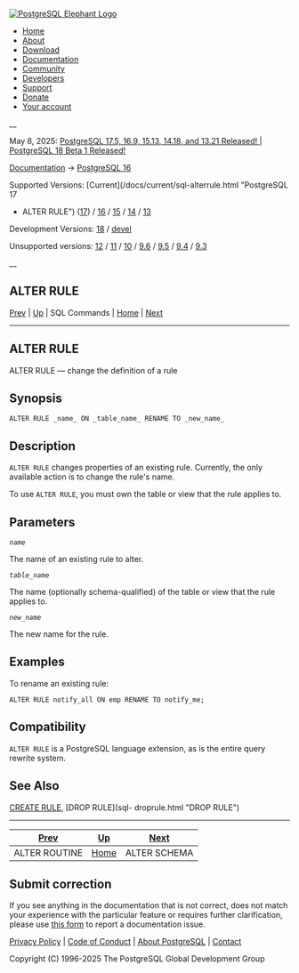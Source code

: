 [ ![PostgreSQL Elephant Logo](/media/img/about/press/elephant.png) ](/)

  * [Home](/ "Home")
  * [About](/about/ "About")
  * [Download](/download/ "Download")
  * [Documentation](/docs/ "Documentation")
  * [Community](/community/ "Community")
  * [Developers](/developer/ "Developers")
  * [Support](/support/ "Support")
  * [Donate](/about/donate/ "Donate")
  * [Your account](/account/ "Your account")

__

May 8, 2025: [ PostgreSQL 17.5, 16.9, 15.13, 14.18, and 13.21 Released! ](/about/news/postgresql-175-169-1513-1418-and-1321-released-3072/) | [ PostgreSQL 18 Beta 1 Released! ](/about/news/postgresql-18-beta-1-released-3070/)

[Documentation](/docs/ "Documentation") -> [PostgreSQL
16](/docs/16/index.html)

Supported Versions: [Current](/docs/current/sql-alterrule.html "PostgreSQL 17
- ALTER RULE") ([17](/docs/17/sql-alterrule.html "PostgreSQL 17 - ALTER
RULE")) / [16](/docs/16/sql-alterrule.html "PostgreSQL 16 - ALTER RULE") /
[15](/docs/15/sql-alterrule.html "PostgreSQL 15 - ALTER RULE") /
[14](/docs/14/sql-alterrule.html "PostgreSQL 14 - ALTER RULE") /
[13](/docs/13/sql-alterrule.html "PostgreSQL 13 - ALTER RULE")

Development Versions: [18](/docs/18/sql-alterrule.html "PostgreSQL 18 - ALTER
RULE") / [devel](/docs/devel/sql-alterrule.html "PostgreSQL devel - ALTER
RULE")

Unsupported versions: [12](/docs/12/sql-alterrule.html "PostgreSQL 12 - ALTER
RULE") / [11](/docs/11/sql-alterrule.html "PostgreSQL 11 - ALTER RULE") /
[10](/docs/10/sql-alterrule.html "PostgreSQL 10 - ALTER RULE") /
[9.6](/docs/9.6/sql-alterrule.html "PostgreSQL 9.6 - ALTER RULE") /
[9.5](/docs/9.5/sql-alterrule.html "PostgreSQL 9.5 - ALTER RULE") /
[9.4](/docs/9.4/sql-alterrule.html "PostgreSQL 9.4 - ALTER RULE") /
[9.3](/docs/9.3/sql-alterrule.html "PostgreSQL 9.3 - ALTER RULE")

__

ALTER RULE  
---  
[Prev](sql-alterroutine.html "ALTER ROUTINE")  | [Up](sql-commands.html "SQL Commands") | SQL Commands | [Home](index.html "PostgreSQL 16.9 Documentation") |  [Next](sql-alterschema.html "ALTER SCHEMA")  
  
* * *

## ALTER RULE

ALTER RULE — change the definition of a rule

## Synopsis

    
    
    ALTER RULE _name_ ON _table_name_ RENAME TO _new_name_
    

## Description

`ALTER RULE` changes properties of an existing rule. Currently, the only
available action is to change the rule's name.

To use `ALTER RULE`, you must own the table or view that the rule applies to.

## Parameters

_`name`_

    

The name of an existing rule to alter.

_`table_name`_

    

The name (optionally schema-qualified) of the table or view that the rule
applies to.

_`new_name`_

    

The new name for the rule.

## Examples

To rename an existing rule:

    
    
    ALTER RULE notify_all ON emp RENAME TO notify_me;
    

## Compatibility

`ALTER RULE` is a PostgreSQL language extension, as is the entire query
rewrite system.

## See Also

[CREATE RULE](sql-createrule.html "CREATE RULE"), [DROP RULE](sql-
droprule.html "DROP RULE")

* * *

[Prev](sql-alterroutine.html "ALTER ROUTINE")  | [Up](sql-commands.html "SQL Commands") |  [Next](sql-alterschema.html "ALTER SCHEMA")  
---|---|---  
ALTER ROUTINE  | [Home](index.html "PostgreSQL 16.9 Documentation") |  ALTER SCHEMA  
  
## Submit correction

If you see anything in the documentation that is not correct, does not match
your experience with the particular feature or requires further clarification,
please use [this form](/account/comments/new/16/sql-alterrule.html/) to report
a documentation issue.

[Privacy Policy](/about/privacypolicy) | [Code of Conduct](/about/policies/coc/) | [About PostgreSQL](/about/) | [Contact](/about/contact/)  

Copyright (C) 1996-2025 The PostgreSQL Global Development Group

